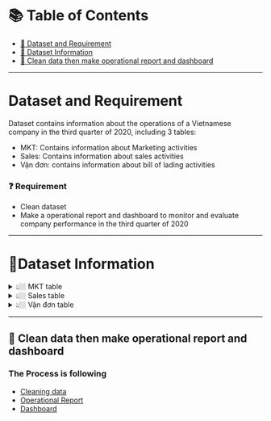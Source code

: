 # :books: Table of Contents <!-- omit in toc -->

- [:briefcase: Dataset and Requirement](#dataset-and-requirement)
- [:bookmark_tabs: Dataset Information](#bookmark_tabsdataset-information)
- [🔎 Clean data then make operational report and dashboard](#--clean-data-then-make-operational-report-and-dashboard)

---

# Dataset and Requirement

Dataset contains information about the operations of a Vietnamese company in the third quarter of 2020, including 3 tables:
- MKT: Contains information about Marketing activities
- Sales: Contains information about sales activities
- Vận đơn: contains information about bill of lading activities 
### ❓ Requirement
- Clean dataset
- Make a operational report and dashboard to monitor and evaluate company performance in the third quarter of 2020

---
# :bookmark_tabs:Dataset Information

<details><summary> 👆🏼 MKT table </summary>

This data has 21 columns, including:

- Date:The date the marketing campaign was implemented
- Channel: Channel used to display ads
- MKTer: Name of staff member
- Chiến dịch: Name of marketing campaign
- Chi phí Marketing: Marketing expense
- Impression: Number of ad impressions
- Reach: Total number of unique individuals exposed to the ad
- Click: Number of clicks on ad
- Share: Number of shares
- Cmt: Number of comments
- Inbox: Number of inboxs
- Lead MKT: Number of Leads
- Đơn hàng: Numbers of orders
- Doanh thu: Revenue
- Paid Revenue 1: revenue generated from products that were sold through marketing campaign
- Giá/Lead: Expense per Lead
- Đơn/Lead: Order per Lead
- CPM: Expense per 1000 Impressions
- CPC: Expense per Click
- Giá Mess\n(Cmt + Inbox): Expense per Cmt or Inbox
- Mục danh sách: Total marketing expenses and taxes

 

</details>

<details><summary> 👆🏼 Sales table </summary>

Data has 21 columns, including:

- 'Unnamed: 0' : Unclear
- Giờ: The time that customers leave their information on the ads
- Khách hàng: Name of Lead
- SĐT: Number phone of Lead
- Channel: Channel which customer is advertised
- Chiến dịch: Marketing campaign which customer is advertised
- Content: Unclear
- Marketer 2: Name of marketer
- Type of Lead: Type of Lead, includes 2 values: Dathang(ordered) and Tuvan (being consulted)
- Sales Admin xác nhận Type of Lead: Confirmation of type of Lead by Sales Admin
- Sales: Name of Sales
- Số lần tương tác: Number of calls
- Ngày gọi: The day the employee contacted the Lead
- Trạng thái: Lead status
- Level: Lead status in more detail
- Ngày hẹn gọi lại: The date the customer makes an appointment to call back
- Close date: The date the customer completes payment
- Tỉnh/TP: Province/City where the customer lives
- Số lượng bộ sách: Number of book sets ordered
- Số tiền giảm giá: Discount amount
- Tổng tiền: Total amount that the customer needs to pay

</details>

<details><summary> 👆🏼 Vận đơn table </summary>
 This data has 45 columns, including:

- STT: serial number column
- Mã đơn hàng: code orders
- Ghi chú đơn hàng: order notes
- Tags đơn hàng: order tags
- Nhân viên tạo đơn: Name of the employee creating the order
- Chi nhánh: branch
- Nguồn: source
- Mã vận đơn: bill of lading code
- Tình trạng gói hàng: order status
- Trạng thái đối tác: shipping partner status
- Lý do hủy đơn: reason for cancellation
- Ngày đóng gói: the date the order was packed
- Ngày hẹn giao hàng: delivery appointment date
- Ngày xuất kho: date of inventory
- Ngày giao hàng: delivery date
- Đối tác giao hàng: name of shipping partner company
- Dịch vụ giao hàng: name of delivery service
- Khối lượng: package volume
- Kích thước(DxRxC): package size
- Tên người nhận: name of consignee
- SĐT người nhận: number phone of consignee
- Địa chỉ giao hàng: delivery address
- Tỉnh/Thành: the province where the customer lives
- Quận/Huyện: the district where the customer lives
- Phường xã: the ward where the customer lives
- Trạng thái đối soát: Control status
- Tiền khách phải trả cho đơn: the amount the customer must pay
- Khách hàng đã trả: the amount the customer has paid
- Hình thức thanh toán: payments
- Tổng tiền thu hộ: total amount collected
- Phí vận chuyển: transport expense
- Người trả phí: the party must pay the fee
- Phí trả đối tác: the expense paid to partner company
- Ghi chú đơn giao: notes for carrier
- Mã sản phẩm: product code
- Tên sản phẩm: product name
- Ghi chú sản phẩm: product note
- Serial: Unclear
- Đơn vị tính: unit
- Đơn giá: unit price
- CK sản phẩm: product discount
- CK tổng đơn hàng: order discount
- Thuế cho từng sản phẩm: tax for each product
- Tổng tiền hàng: total order amount
</details>  

---

## 🔎  Clean data then make operational report and dashboard

### The Process is following 
- [Cleaning data](https://colab.research.google.com/drive/1yyFx9yizeurIivMRMfWL0qw66xMab9SN?hl=vi)
- [Operational Report](https://1drv.ms/b/c/cec2721c7222ade2/EauLpQgt5V1KhRSgeqEgGHoBPFZLdyjDjEI6-tx9832KVA?e=t7aota) 
- [Dashboard](https://github.com/anhtuan0811/Telecom-Churn-Analysis/blob/main/Churn_Analysis_Model_Building.ipynb)
